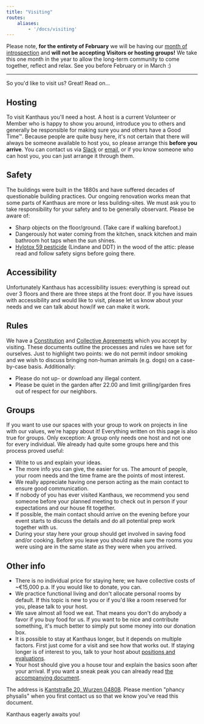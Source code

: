 ```yaml
---
title: "Visiting"
routes:
    aliases:
        - '/docs/visiting'
---
```


Please note, **for the entirety of February** we will be having our [month of introspection](https://kanthaus.online/en/events/2020-02-01_month-of-introspection) and **will not be accepting Visitors or hosting groups!** We take this one month in the year to allow the long-term community to come together, reflect and relax. See you before February or in March :)

---

So you'd like to visit us? Great! Read on...

## Hosting
To visit Kanthaus you'll need a host. A host is a current Volunteer or Member who is happy to show you around, introduce you to others and generally be responsible for making sure you and others have a Good Time™. Because people are quite busy here, it's not certain that there will always be someone available to host you, so please arrange this **before you arrive**. You can contact us via [Slack](https://slackin.yunity.org) or [email](mailto:hello@kanthaus.online), or if you know someone who can host you, you can just arrange it through them.

## Safety
The buildings were built in the 1880s and have suffered decades of questionable building practices. Our ongoing renovation works mean that some parts of Kanthaus are more or less building-sites. We must ask you to take responsibility for your safety and to be generally observant. Please be aware of:
- Sharp objects on the floor/ground. (Take care if walking barefoot.)
- Dangerously hot water coming from the kitchen, snack kitchen and main bathroom hot taps when the sun shines.
- [Hylotox 59 pesticide](https://de.wikipedia.org/wiki/Hylotox) (Lindane and DDT) in the wood of the attic: please read and follow safety signs before going there.

## Accessibility
Unfortunately Kanthaus has accessibility issues: everything is spread out over 3 floors and there are three steps at the front door. If you have issues with accessibility and would like to visit, please let us know about your needs and we can talk about how/if we can make it work.

## Rules
We have a [Constitution](/governance/constitution) and [Collective Agreements](/governance/collectiveagreements/) which you accept by visiting. These documents outline the processes and rules we have set for ourselves. Just to highlight two points: we do not permit indoor smoking and we wish to discuss bringing non-human animals (e.g. dogs) on a case-by-case basis. Additionally:
- Please do not up- or download any illegal content.
- Please be quiet in the garden after 22.00 and limit grilling/garden fires out of respect for our neighbors.

## Groups
If you want to use our spaces with your group to work on projects in line with our values, we're happy about it! Everything written on this page is also true for groups. Only exception: A group only needs one host and not one for every individual.
We already had quite some groups here and this process proved useful:
- Write to us and explain your ideas.
- The more info you can give, the easier for us. The amount of people, your room needs and the time frame are the points of most interest.
- We really appreciate having one person acting as the main contact to ensure good communication.
- If nobody of you has ever visited Kanthaus, we recommend you send someone before your planned meeting to check out in person if your expectations and our house fit together.
- If possible, the main contact should arrive on the evening before your event starts to discuss the details and do all potential prep work together with us.
- During your stay here your group should get involved in saving food and/or cooking. Before you leave you should make sure the rooms you were using are in the same state as they were when you arrived.

## Other info
- There is no individual price for staying here; we have collective costs of ~€15,000 p.a. If you would like to donate, you can.
- We practice functional living and don't allocate personal rooms by default. If this topic is new to you or if you'd like a room reserved for you, please talk to your host.
- We save almost all food we eat. That means you don't do anybody a favor if you buy food for us. If you want to be nice and contribute something, it's much better to simply put some money into our donation box.
- It is possible to stay at Kanthaus longer, but it depends on multiple factors. First just come for a visit and see how that works out. If staying longer is of interest to you, talk to your host about [positions and evaluations](/governance/positionsandevaluations).
- Your host should give you a house tour and explain the basics soon after your arrival. If you want a sneak peak you can already read [the accompanying document](visiTour).

The address is [Kantstraße 20, Wurzen 04808](https://www.openstreetmap.org/search?query=20%20kantstrasse%20wurzen#map=19/51.36711/12.74075&layers=N). Please mention "phancy physalis" when you first contact us so that we know you've read this document.

Kanthaus eagerly awaits you!
